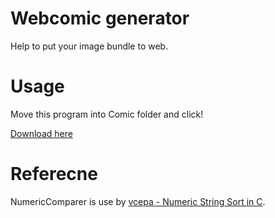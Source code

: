# Webcomic generator
Help to put your image bundle to web.

# Usage
Move this program into Comic folder and click!

[Download here](https://github.com/hpcslag/webcomic_generator/releases/download/0.0.1/webcomic_generator.exe)

# Referecne
NumericComparer is use by [vcepa - Numeric String Sort in C](https://www.codeproject.com/Articles/11016/Numeric-String-Sort-in-C).
